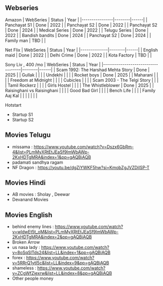 ## Webseries
Amazon
| WebSeries      | Status | Year |
|----------------|--------|------|
| Panchayat S1   | Done   | 2022 |
| Panchayat S2   | Done   | 2022 |
| Panchayat S2   | Done   | 2024 |
| Medical Series | Done   | 2022 |
| Telugu Series  | Done   | 2022 |
| Bandish bandits  | Done   | 2024 |
| Panchayat S2   | Done   | 2024 |
| Family man     | TBD    |      |


Net Flix
| WebSeries    | Status | Year |
|--------------|--------|------|
| English maid | Done   | 2022 |
| Delhi Crime  | Done   | 2022 |
| Kota Factory | TBD    |      |


Sony Liv , 400 /mo
| WebSeries                          | Status | Year |
|------------------------------------|--------|------|
| Scam 1992: The Harshad Mehta Story | Done   | 2025 |
| Gullak                             |        |      |
| Undekhi                            |        |      |
| Rocket boys                        | Done   | 2025 |
| Maharani                           |        |      |
| Freedom at Midnight                |        |      |
| Cubicles                           |        |      |
| Scam 2003 - The Telgi Story        |        |      |
| Tamil Rockerz                      |        |      |
| Girls Hostel                       |        |      |
| The Whistleblower                  | Done   | 2025 |
| Raisinghani vs Raisinghani         |        |      |
| Good Bad Girl                      |        |      |
| Bench Life                         |        |      |
| Family Aaj Kal                     |        |      |
|                                    |        |      |

Hotstart
* Startup S1
* Startup S2


## Movies Telugu
* missama : https://www.youtube.com/watch?v=Dszx6GbRm-4&list=PLmMyXRtEtJEaSf9lmWbAWp-2KxHDTgMRA&index=1&pp=gAQBiAQB
* padamati sandhya ragam 
* NF Dragon : https://youtu.be/dgZiYWKF5hw?si=KmobZgJVZDiISP-T

## Movies Hindi
* AB movies : Sholay , Deewar 
* Devanand Movies

## Movies English
* behind enemy lines : https://www.youtube.com/watch?v=wldwEt5t_oM&list=PLmMyXRtEtJEaSf9lmWbAWp-2KxHDTgMRA&index=2&pp=gAQBiAQB
* Broken Arrow
* us nasa lady : https://www.youtube.com/watch?v=8oSqSlTds24&list=LL&index=1&pp=gAQBiAQB
* forex : https://www.youtube.com/watch?v=5RRrQ1ytI5c&list=LL&index=9&pp=gAQBiAQB
* shameless : https://www.youtube.com/watch?v=ZCgWfZiexrw&list=LL&index=8&pp=gAQBiAQB
* Other people money
